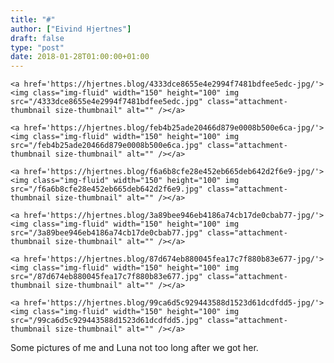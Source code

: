 ```yaml
---
title: "#"
author: ["Eivind Hjertnes"]
draft: false
type: "post"
date: 2018-01-28T01:00:00+01:00
---
```


<a id="org393f98e"></a>

<div class="HTML">
  <div></div>

<figure class="gallery-item">

</div>

```text
<a href='https://hjertnes.blog/4333dce8655e4e2994f7481bdfee5edc-jpg/'><img class="img-fluid" width="150" height="100" img src="/4333dce8655e4e2994f7481bdfee5edc.jpg" class="attachment-thumbnail size-thumbnail" alt="" /></a>
```

<div class="HTML">
  <div></div>

</figure>

</div>

<div class="HTML">
  <div></div>

<figure class="gallery-item">

</div>

```text
<a href='https://hjertnes.blog/feb4b25ade20466d879e0008b500e6ca-jpg/'><img class="img-fluid" width="150" height="100" img src="/feb4b25ade20466d879e0008b500e6ca.jpg" class="attachment-thumbnail size-thumbnail" alt="" /></a>
```

<div class="HTML">
  <div></div>

</figure>

</div>

<div class="HTML">
  <div></div>

<figure class="gallery-item">

</div>

```text
<a href='https://hjertnes.blog/f6a6b8cfe28e452eb665deb642d2f6e9-jpg/'><img class="img-fluid" width="150" height="100" img src="/f6a6b8cfe28e452eb665deb642d2f6e9.jpg" class="attachment-thumbnail size-thumbnail" alt="" /></a>
```

<div class="HTML">
  <div></div>

</figure>

</div>

<div class="HTML">
  <div></div>

<figure class="gallery-item">

</div>

```text
<a href='https://hjertnes.blog/3a89bee946eb4186a74cb17de0cbab77-jpg/'><img class="img-fluid" width="150" height="100" img src="/3a89bee946eb4186a74cb17de0cbab77.jpg" class="attachment-thumbnail size-thumbnail" alt="" /></a>
```

<div class="HTML">
  <div></div>

</figure>

</div>

<div class="HTML">
  <div></div>

<figure class="gallery-item">

</div>

```text
<a href='https://hjertnes.blog/87d674eb880045fea17c7f880b83e677-jpg/'><img class="img-fluid" width="150" height="100" img src="/87d674eb880045fea17c7f880b83e677.jpg" class="attachment-thumbnail size-thumbnail" alt="" /></a>
```

<div class="HTML">
  <div></div>

</figure>

</div>

<div class="HTML">
  <div></div>

<figure class="gallery-item">

</div>

```text
<a href='https://hjertnes.blog/99ca6d5c929443588d1523d61dcdfdd5-jpg/'><img class="img-fluid" width="150" height="100" img src="/99ca6d5c929443588d1523d61dcdfdd5.jpg" class="attachment-thumbnail size-thumbnail" alt="" /></a>
```

<div class="HTML">
  <div></div>

</figure>

</div>

Some pictures of me and Luna not too long after we got her.
